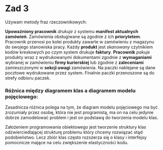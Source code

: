 # Zad 3

Używam metody fraz rzeczownikowych:

**Upoważniony pracownik** *drukuje* z systemu **manifest aktualnych zamówień**.
Zamówienia obsługiwane są zgodnie z ich **priorytetem**. Pracownik przenosi po kolei
produkty zawarte w zamówieniu z magazynu do swojego stanowiska pracy.
Każdy **produkt** jest *skanowany* czytnikiem kodów kreskowych po czym system drukuje
**faktury**. **Pracownik** *pakuje* produkty wraz z wydrukowanymi dokumentami zgodnie
z **wymaganiami** wybranej w zamówieniu **firmy kurierskiej** lub
zgodnie z **zaleceniami** zamieszczonymi w **sekcji uwagi** zamówienia.
Na paczki naklejane są dane pocztowe wydrukowane przez system.
Finalnie paczki przenoszone są do strefy odbioru paczek.

### Różnica między diagramem klas a diagramem modelu pojęciowego:

Zasadnicza różnica polega na tym, że diagram modelu pojęciowego ma być zrozumiały
przez osobę, która nie jest programistą, ma on na celu jedynie dobrze zamodelować problem
i jest on podstawą do tworzenia modelu klas.

Założeniem programowania obiektowego jest tworzenie struktury klas odzwierciedlającej
strukturę problemu który chcemy rozwiązać stąd podobieństwo. Lecz zbiór klas często
rozszerza się o klasy i interfejsy pomocnicze mające na celu zwiększenie elastyczności
kodu.
